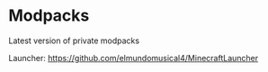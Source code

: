 # Modpacks
Latest version of private modpacks

Launcher: https://github.com/elmundomusical4/MinecraftLauncher
